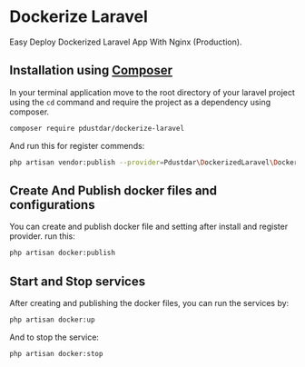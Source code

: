 # Dockerize Laravel
Easy Deploy Dockerized Laravel App With Nginx (Production).

## Installation using [Composer](https://getcomposer.org/)
In your terminal application move to the root directory of your laravel project using the `cd` command and require the project as a dependency using composer.
```sh
composer require pdustdar/dockerize-laravel
```
And run this for register commends:
```sh
php artisan vendor:publish --provider=Pdustdar\DockerizedLaravel\DockerizeServiceProvider
```

## Create And Publish docker files and configurations 
You can create and publish docker file and setting after install and register provider. run this:

```sh
php artisan docker:publish
```

## Start and Stop services
After creating and publishing the docker files, you can run the services by:
```sh
php artisan docker:up
```
And to stop the service:
```sh
php artisan docker:stop
``` 
